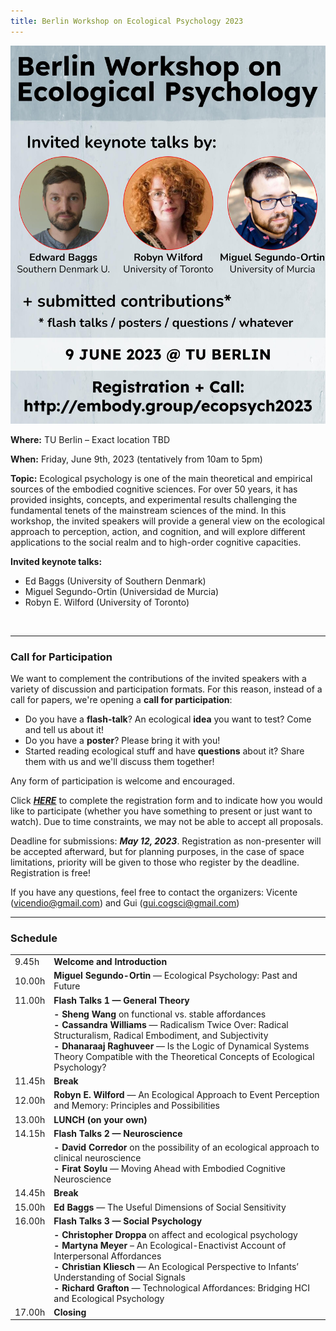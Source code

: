 ```yaml
---
title: Berlin Workshop on Ecological Psychology 2023
---
```



<img width="750" src="/ecopsych2023-poster.jpg" title="Berlin Workshop on Ecological Psychology: June 8, 2023" alt="Berlin Workshop on Ecological Psychology: June 8, 2023"/> 
 
 
**Where:** TU Berlin – Exact location TBD
 
**When:** Friday, June 9th, 2023  (tentatively from 10am to 5pm)

**Topic:** 
Ecological psychology is one of the main theoretical and empirical sources of the embodied cognitive sciences. For over 50 years, it has provided insights, concepts, and experimental results challenging the fundamental tenets of the mainstream sciences of the mind. In this workshop, the invited speakers will provide a general view on the ecological approach to perception, action, and cognition, and will explore different applications to the social realm and to high-order cognitive capacities.

**Invited keynote talks:**             
- Ed Baggs (University of Southern Denmark)
- Miguel Segundo-Ortin (Universidad de Murcia)
- Robyn E. Wilford (University of Toronto)
<br>

---

### Call for Participation

We want to complement the contributions of the invited speakers with a variety of discussion and participation formats. For this reason, instead of a call for papers, we're opening a **call for participation**:
 
- Do you have a **flash-talk**? An ecological **idea** you want to test? Come and tell us about it!
- Do you have a **poster**? Please bring it with you!  
- Started reading ecological stuff and have **questions** about it? Share them with us and we'll discuss them together!
 
Any form of participation is welcome and encouraged. 

Click [**_HERE_**](https://forms.gle/HXW7yiA5KCVPquuH9) to complete the registration form and to indicate how you would like to participate (whether you have something to present or just want to watch). Due to time constraints, we may not be able to accept all proposals.  

Deadline for submissions: _**May 12, 2023**_. Registration as non-presenter will be accepted afterward, but for planning purposes, in the case of space limitations, priority will be given to those who register by the deadline. Registration is free!

If you have any questions, feel free to contact the organizers: Vicente (vicendio@gmail.com) and Gui (gui.cogsci@gmail.com)


---

### Schedule

<table>
 <tr>
  <td> 9.45h </td> <td> <b>Welcome and Introduction</b> </td>
 <tr>
   <td> 10.00h </td> <td>  <b>Miguel Segundo-Ortin</b> — Ecological Psychology: Past and Future </td>
 <tr>
   <td> 11.00h  </td> <td>  <b>Flash Talks 1 — General Theory</b> </td>
  <tr>
   <td>  </td> <td>  <b>- Sheng Wang</b> on functional vs. stable affordances <br>
     <b>- Cassandra Williams</b> — Radicalism Twice Over: Radical Structuralism, Radical Embodiment, and Subjectivity <br>
     <b>- Dhanaraaj Raghuveer</b> — Is the Logic of Dynamical Systems Theory Compatible with the Theoretical Concepts of Ecological Psychology? </td>
 <tr>
  <td> 11.45h  </td> <td>  <b>Break<b></td>
 <tr>
  <td> 12.00h  </td> <td>  <b>Robyn E. Wilford</b> — An Ecological Approach to Event Perception and Memory: Principles and Possibilities </td>
 <tr>
  <td> 13.00h </td> <td>  <b>LUNCH (on your own)</b> </td>
 <tr>
  <td> 14.15h </td> <td>  <b>Flash Talks 2 — Neuroscience</b>  </td>
    <tr>
  <td>  </td> <td> <b>- David Corredor</b> on the possibility of an ecological approach to clinical neuroscience<br>
    <b>- Firat Soylu</b> — Moving Ahead with Embodied Cognitive Neuroscience </td>
<tr>
 <td> 14.45h </td> <td>  <b>Break</b> </td>
<tr>
 <td> 15.00h  </td> <td>  <b>Ed Baggs</b> — The Useful Dimensions of Social Sensitivity </td>
<tr>
 <td> 16.00h  </td> <td>  <b>Flash Talks 3 — Social Psychology</b> </td>
   <tr>
 <td> </td> <td> <b>- Christopher Droppa</b> on affect and ecological psychology<br>
   <b>- Martyna Meyer</b> – An Ecological-Enactivist Account of Interpersonal Affordances <br>
  <b>- Christian Kliesch</b> — An Ecological Perspective to Infants’ Understanding of Social Signals <br>
   <b>- Richard Grafton</b> — Technological Affordances: Bridging HCI and Ecological Psychology</td>
<tr>
 <td> 17.00h </td> <td> <b>Closing</b> </td>
 <tr>
  </table>
 


